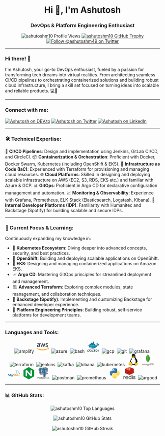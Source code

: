 <h1 align="center">Hi 👋, I'm Ashutosh</h1>
<h3 align="center">DevOps & Platform Engineering Enthusiast</h3>

<p align="center">
  <img src="https://komarev.com/ghpvc/?username=ashutoshm10&label=Profile%20views&color=0e75b6&style=flat" alt="ashutoshm10 Profile Views" />
  <a href="https://github.com/ryo-ma/github-profile-trophy"><img src="https://github-profile-trophy.vercel.app/?username=ashutoshm10" alt="ashutoshm10 GitHub Trophy" /></a> <br/>
  <a href="https://twitter.com/ashutoshm49" target="blank"><img src="https://img.shields.io/twitter/follow/ashutoshm49?logo=twitter&style=for-the-badge" alt="Follow @ashutoshm49 on Twitter" /></a>
</p>

---

### Hi there! 👋

I'm Ashutosh, your go-to DevOps enthusiast, fueled by a passion for transforming tech dreams into virtual realities. From architecting seamless CI/CD pipelines to orchestrating containerized solutions and building robust cloud infrastructure, I bring a skill set focused on turning ideas into scalable and reliable products. 💻🚀

---

<h3 align="left">Connect with me:</h3>
<p align="left">
<a href="https://dev.to/ash_mo" target="blank"><img align="center" src="https://raw.githubusercontent.com/rahuldkjain/github-profile-readme-generator/master/src/images/icons/Social/devto.svg" alt="Ashutosh on DEV.to" height="30" width="40" /></a>
<a href="https://twitter.com/ashutoshm49" target="blank"><img align="center" src="https://raw.githubusercontent.com/rahuldkjain/github-profile-readme-generator/master/src/images/icons/Social/twitter.svg" alt="Ashutosh on Twitter" height="30" width="40" /></a>
<a href="https://linkedin.com/in/ashutoshmohanty49" target="blank"><img align="center" src="https://raw.githubusercontent.com/rahuldkjain/github-profile-readme-generator/master/src/images/icons/Social/linked-in-alt.svg" alt="Ashutosh on LinkedIn" height="30" width="40" /></a>
</p>

---

### 🛠️ Technical Expertise:

🔧 **CI/CD Pipelines**: Design and implementation using Jenkins, GitLab CI/CD, and CircleCI.
📦 **Containerization & Orchestration**: Proficient with Docker, Docker Swarm, Kubernetes (including OpenShift & EKS).
📜 **Infrastructure as Code (IaC)**: Experienced with Terraform for provisioning and managing cloud resources.
🌐 **Cloud Platforms**: Skilled in designing and deploying scalable infrastructure on AWS (EC2, S3, RDS, EKS etc.) and familiar with Azure & GCP.
📊 **GitOps**: Proficient in Argo CD for declarative configuration management and automation.
📈 **Monitoring & Observability**: Experience with Grafana, Prometheus, ELK Stack (Elasticsearch, Logstash, Kibana).
🚀 **Internal Developer Platforms (IDP)**: Familiarity with Humanitec and Backstage (Spotify) for building scalable and secure IDPs.

---

### 🌱 Current Focus & Learning:

Continuously expanding my knowledge in:

*   🌈 **Kubernetes Ecosystem**: Diving deeper into advanced concepts, security, and best practices.
*   🚀 **OpenShift**: Building and deploying scalable applications on OpenShift.
*   🌊 **EKS**: Designing and managing containerized applications on Amazon EKS.
*   📈 **Argo CD**: Mastering GitOps principles for streamlined deployment and management.
*   🏗️ **Advanced Terraform**: Exploring complex modules, state management, and collaboration techniques.
*   🎵 **Backstage (Spotify)**: Implementing and customizing Backstage for enhanced developer experience.
*   🤖 **Platform Engineering Principles**: Building robust, self-service platforms for development teams.

---

<h3 align="left">Languages and Tools:</h3>
<!-- Icons are displayed directly without links, centered -->
<p align="center">
  <img src="https://docs.amplify.aws/assets/logo-dark.svg" alt="amplify" width="40" height="40"/> 
  <img src="https://raw.githubusercontent.com/devicons/devicon/master/icons/amazonwebservices/amazonwebservices-original-wordmark.svg" alt="aws" width="40" height="40"/> 
  <img src="https://www.vectorlogo.zone/logos/microsoft_azure/microsoft_azure-icon.svg" alt="azure" width="40" height="40"/> 
  <img src="https://www.vectorlogo.zone/logos/gnu_bash/gnu_bash-icon.svg" alt="bash" width="40" height="40"/> 
  <img src="https://raw.githubusercontent.com/devicons/devicon/master/icons/docker/docker-original-wordmark.svg" alt="docker" width="40" height="40"/> 
  <img src="https://www.vectorlogo.zone/logos/google_cloud/google_cloud-icon.svg" alt="gcp" width="40" height="40"/> 
  <img src="https://www.vectorlogo.zone/logos/git-scm/git-scm-icon.svg" alt="git" width="40" height="40"/> 
  <img src="https://www.vectorlogo.zone/logos/grafana/grafana-icon.svg" alt="grafana" width="40" height="40"/> 
  <img src="https://www.vectorlogo.zone/logos/terraformio/terraformio-icon.svg" alt="terraform" width="40" height="40"/> 
  <img src="https://www.vectorlogo.zone/logos/jenkins/jenkins-icon.svg" alt="jenkins" width="40" height="40"/> 
  <img src="https://www.vectorlogo.zone/logos/apache_kafka/apache_kafka-icon.svg" alt="kafka" width="40" height="40"/> 
  <img src="https://www.vectorlogo.zone/logos/elasticco_kibana/elasticco_kibana-icon.svg" alt="kibana" width="40" height="40"/> 
  <img src="https://www.vectorlogo.zone/logos/kubernetes/kubernetes-icon.svg" alt="kubernetes" width="40" height="40"/> 
  <img src="https://raw.githubusercontent.com/devicons/devicon/master/icons/linux/linux-original.svg" alt="linux" width="40" height="40"/> 
  <img src="https://raw.githubusercontent.com/devicons/devicon/master/icons/mongodb/mongodb-original-wordmark.svg" alt="mongodb" width="40" height="40"/> 
  <img src="https://raw.githubusercontent.com/devicons/devicon/master/icons/mysql/mysql-original-wordmark.svg" alt="mysql" width="40" height="40"/> 
  <img src="https://raw.githubusercontent.com/devicons/devicon/master/icons/nginx/nginx-original.svg" alt="nginx" width="40" height="40"/> 
  <img src="https://raw.githubusercontent.com/devicons/devicon/master/icons/postgresql/postgresql-original-wordmark.svg" alt="postgresql" width="40" height="40"/> 
  <img src="https://www.vectorlogo.zone/logos/getpostman/getpostman-icon.svg" alt="postman" width="40" height="40"/> 
  <img src="https://www.vectorlogo.zone/logos/prometheusio/prometheusio-icon.svg" alt="prometheus" width="40" height="40"/> 
  <img src="https://raw.githubusercontent.com/devicons/devicon/master/icons/python/python-original.svg" alt="python" width="40" height="40"/> 
  <img src="https://raw.githubusercontent.com/devicons/devicon/master/icons/redis/redis-original-wordmark.svg" alt="redis" width="40" height="40"/> 
  <img src="https://icon.icepanel.io/Technology/svg/Argo-CD.svg" alt="argocd" width="40" height="40"/>
</p>
<!-- Note: Adjusted icon selection for DevOps/Platform focus. Add/remove based on your primary skills. -->

---

<h3 align="left">📊 GitHub Stats:</h3>

<p align="center">
  <img align="center" src="https://github-readme-stats.vercel.app/api/top-langs?username=ashutoshm10&show_icons=true&locale=en&layout=compact&theme=tokyonight" alt="ashutoshm10 Top Languages" />
</p>
<p align="center">
  <img align="center" src="https://github-readme-stats.vercel.app/api?username=ashutoshm10&show_icons=true&locale=en&theme=tokyonight" alt="ashutoshm10 GitHub Stats" />
</p>
<p align="center">
  <img align="center" src="https://github-readme-streak-stats.herokuapp.com/?user=ashutoshm10&theme=tokyonight" alt="ashutoshm10 GitHub Streak" />
</p>

